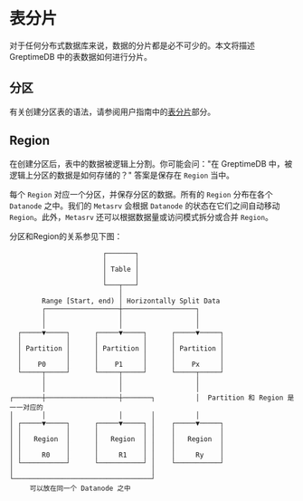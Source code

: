 # 表分片

对于任何分布式数据库来说，数据的分片都是必不可少的。本文将描述 GreptimeDB 中的表数据如何进行分片。

## 分区

有关创建分区表的语法，请参阅用户指南中的[表分片](/user-guide/administration/data-management/table-sharding.md)部分。

## Region

在创建分区后，表中的数据被逻辑上分割。你可能会问："在 GreptimeDB 中，被逻辑上分区的数据是如何存储的？" 答案是保存在 `Region` 当中。

每个 `Region` 对应一个分区，并保存分区的数据。所有的 `Region` 分布在各个 `Datanode` 之中。我们的 `Metasrv` 会根据 `Datanode`
的状态在它们之间自动移动 `Region`。此外，`Metasrv` 还可以根据数据量或访问模式拆分或合并 `Region`。

分区和Region的关系参见下图：

```text
                       ┌───────┐
                       │       │
                       │ Table │
                       │       │
                       └───┬───┘
                           │
        Range [Start, end) │ Horizontally Split Data
        ┌──────────────────┼──────────────────┐
        │                  │                  │
        │                  │                  │
  ┌─────▼─────┐      ┌─────▼─────┐      ┌─────▼─────┐
  │           │      │           │      │           │
  │ Partition │      │ Partition │      │ Partition │
  │           │      │           │      │           │
  │    P0     │      │    P1     │      │    Px     │
  └─────┬─────┘      └─────┬─────┘      └─────┬─────┘
        │                  │                  │
        │                  │                  │  
┌───────┼──────────────────┼───────┐          │  Partition 和 Region 是一一对应的
│       │                  │       │          │
│ ┌─────▼─────┐      ┌─────▼─────┐ │    ┌─────▼─────┐
│ │           │      │           │ │    │           │
│ │   Region  │      │   Region  │ │    │   Region  │
│ │           │      │           │ │    │           │
│ │     R0    │      │     R1    │ │    │     Ry    │
│ └───────────┘      └───────────┘ │    └───────────┘
│                                  │
└──────────────────────────────────┘
     可以放在同一个 Datanode 之中
```
